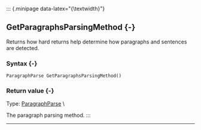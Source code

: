 ::: {.minipage data-latex="{\textwidth}"}
## GetParagraphsParsingMethod {-}

Returns how hard returns help determine how paragraphs and sentences are detected.

### Syntax {-}

```{sql}
ParagraphParse GetParagraphsParsingMethod()
```

### Return value {-}

Type: [ParagraphParse](#paragraphparse) \

The paragraph parsing method.
:::

***
